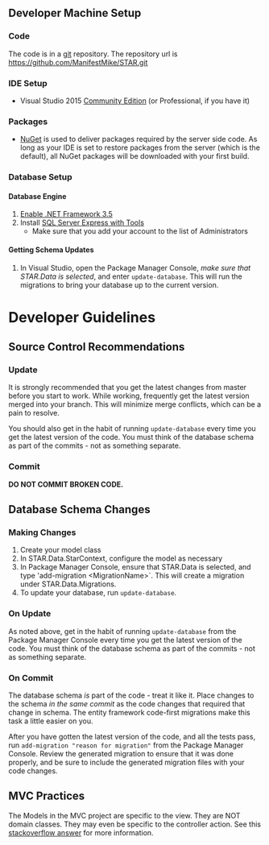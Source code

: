 ## Developer Machine Setup

### Code
The code is in a [git](https://git-scm.com/) repository.  The repository url is https://github.com/ManifestMike/STAR.git

### IDE Setup
- Visual Studio 2015 [Community Edition](https://www.visualstudio.com/) (or Professional, if you have it)

### Packages
- [NuGet](http://www.nuget.org) is used to deliver packages required by the server side code.  As long as your IDE is set to restore packages from the server (which is the default), all NuGet packages will be downloaded with your first build.

### Database Setup

#### Database Engine
1. [Enable .NET Framework 3.5](https://msdn.microsoft.com/en-us/library/hh506443(v=vs.110).aspx)
1. Install [SQL Server Express with Tools](http://www.microsoft.com/en-us/server-cloud/products/sql-server-editions/sql-server-express.aspx)
	- Make sure that you add your account to the list of Administrators

#### Getting Schema Updates
1. In Visual Studio, open the Package Manager Console, *make sure that STAR.Data is selected*, and enter `update-database`.  This will run the migrations to bring your database up to the current version.

# Developer Guidelines
## Source Control Recommendations
### Update
It is strongly recommended that you get the latest changes from master before you start to work.  While working, frequently get the latest version merged into your branch.  This will minimize merge conflicts, which can be a pain to resolve.

You should also get in the habit of running `update-database` every time you get the latest version of the code.  You must think of the database schema as part of the commits - not as something separate.

### Commit
**DO NOT COMMIT BROKEN CODE.**


## Database Schema Changes
### Making Changes
1. Create your model class
1. In STAR.Data.StarContext, configure the model as necessary
1. In Package Manager Console, ensure that STAR.Data is selected, and type 'add-migration &lt;MigrationName&gt;`.  This will create a migration under STAR.Data.Migrations.
1. To update your database, run `update-database`.

### On Update
As noted above, get in the habit of running `update-database` from the Package Manager Console every time you get the latest version of the code.  You must think of the database schema as part of the commits - not as something separate.

### On Commit
The database schema *is* part of the code - treat it like it.  Place changes to the schema *in the same commit* as the code changes that required that change in schema.  The entity framework code-first migrations make this task a little easier on you.

After you have gotten the latest version of the code, and all the tests pass, run `add-migration "reason for migration"` from the Package Manager Console.  Review the generated migration to ensure that it was done properly, and be sure to include the generated migration files with your code changes.

## MVC Practices
The Models in the MVC project are specific to the view.  They are NOT domain classes.  They may even be specific to the controller action.  See this [stackoverflow answer](http://stackoverflow.com/questions/7735635/real-example-of-tryupdatemodel-asp-net-mvc-3/7777059#7777059) for more information.